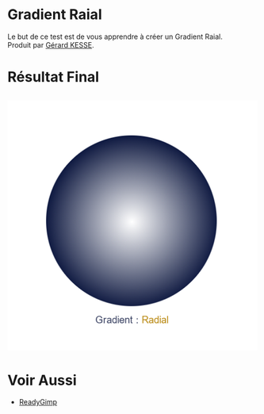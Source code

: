 # Gradient Raial

Le but de ce test est de vous apprendre à créer un Gradient Raial.  
Produit par 
[Gérard KESSE](https://github.com/gkesse/ "https://github.com/gkesse").

# Résultat Final

![Gradient Raial](https://raw.githubusercontent.com/gkesse/ReadyGimp/master/Gradient/Radial.png)
---
# Voir Aussi

* [ReadyGimp](https://github.com/gkesse/ReadyGimp/#apprendre-la-synthèse-dimages-avec-gimp "ReadyGimp")
